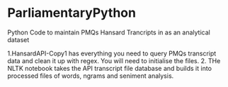 # ParliamentaryPython
Python Code to maintain PMQs Hansard Trancripts in as an analytical dataset

1.HansardAPI-Copy1 has everything you need to query PMQs transcript data and clean it up with regex. You will need to initialise the files.
2. THe NLTK notebook takes the API transcript file database and builds it into processed files of words, ngrams and seniment analysis.
